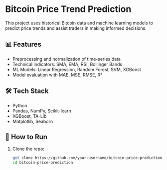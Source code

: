 # Bitcoin Price Trend Prediction

This project uses historical Bitcoin data and machine learning models to predict price trends and assist traders in making informed decisions.

## 📊 Features
- Preprocessing and normalization of time-series data
- Technical indicators: SMA, EMA, RSI, Bollinger Bands
- ML Models: Linear Regression, Random Forest, SVM, XGBoost
- Model evaluation with MAE, MSE, RMSE, R²

## 🛠️ Tech Stack
- Python
- Pandas, NumPy, Scikit-learn
- XGBoost, TA-Lib
- Matplotlib, Seaborn

## 🚀 How to Run

1. Clone the repo:
   ```bash
   git clone https://github.com/your-username/bitcoin-price-prediction.git
   cd bitcoin-price-prediction
